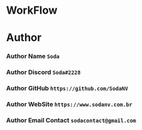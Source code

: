 # WorkFlow
 
# Author

### Author Name `Soda`
### Author Discord `Soda#2228`
### Author GitHub `https://github.com/SodaNV`
### Author WebSite `https://www.sodanv.com.br`
### Author Email Contact `sodacontact@gmail.com`

